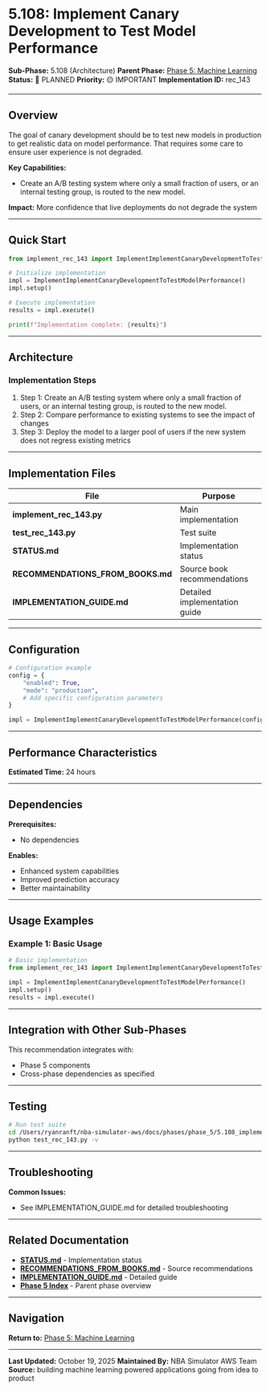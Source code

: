 # 5.108: Implement Canary Development to Test Model Performance

**Sub-Phase:** 5.108 (Architecture)
**Parent Phase:** [Phase 5: Machine Learning](../PHASE_5_INDEX.md)
**Status:** 🔵 PLANNED
**Priority:** 🟡 IMPORTANT
**Implementation ID:** rec_143

---

## Overview

The goal of canary development should be to test new models in production to get realistic data on model performance. That requires some care to ensure user experience is not degraded.

**Key Capabilities:**
- Create an A/B testing system where only a small fraction of users, or an internal testing group, is routed to the new model.

**Impact:**
More confidence that live deployments do not degrade the system

---

## Quick Start

```python
from implement_rec_143 import ImplementImplementCanaryDevelopmentToTestModelPerformance

# Initialize implementation
impl = ImplementImplementCanaryDevelopmentToTestModelPerformance()
impl.setup()

# Execute implementation
results = impl.execute()

print(f"Implementation complete: {results}")
```

---

## Architecture

### Implementation Steps

1. Step 1: Create an A/B testing system where only a small fraction of users, or an internal testing group, is routed to the new model.
2. Step 2: Compare performance to existing systems to see the impact of changes
3. Step 3: Deploy the model to a larger pool of users if the new system does not regress existing metrics

---

## Implementation Files

| File | Purpose |
|------|---------|
| **implement_rec_143.py** | Main implementation |
| **test_rec_143.py** | Test suite |
| **STATUS.md** | Implementation status |
| **RECOMMENDATIONS_FROM_BOOKS.md** | Source book recommendations |
| **IMPLEMENTATION_GUIDE.md** | Detailed implementation guide |

---

## Configuration

```python
# Configuration example
config = {
    "enabled": True,
    "mode": "production",
    # Add specific configuration parameters
}

impl = ImplementImplementCanaryDevelopmentToTestModelPerformance(config=config)
```

---

## Performance Characteristics

**Estimated Time:** 24 hours

---

## Dependencies

**Prerequisites:**
- No dependencies

**Enables:**
- Enhanced system capabilities
- Improved prediction accuracy
- Better maintainability

---

## Usage Examples

### Example 1: Basic Usage

```python
# Basic implementation
from implement_rec_143 import ImplementImplementCanaryDevelopmentToTestModelPerformance

impl = ImplementImplementCanaryDevelopmentToTestModelPerformance()
impl.setup()
results = impl.execute()
```

---

## Integration with Other Sub-Phases

This recommendation integrates with:
- Phase 5 components
- Cross-phase dependencies as specified

---

## Testing

```bash
# Run test suite
cd /Users/ryanranft/nba-simulator-aws/docs/phases/phase_5/5.108_implement_canary_development_to_test_model_performance
python test_rec_143.py -v
```

---

## Troubleshooting

**Common Issues:**
- See IMPLEMENTATION_GUIDE.md for detailed troubleshooting

---

## Related Documentation

- **[STATUS.md](STATUS.md)** - Implementation status
- **[RECOMMENDATIONS_FROM_BOOKS.md](RECOMMENDATIONS_FROM_BOOKS.md)** - Source recommendations
- **[IMPLEMENTATION_GUIDE.md](IMPLEMENTATION_GUIDE.md)** - Detailed guide
- **[Phase 5 Index](../PHASE_5_INDEX.md)** - Parent phase overview

---

## Navigation

**Return to:** [Phase 5: Machine Learning](../PHASE_5_INDEX.md)

---

**Last Updated:** October 19, 2025
**Maintained By:** NBA Simulator AWS Team
**Source:** building machine learning powered applications going from idea to product
